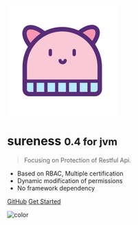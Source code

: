 ![logo](_media/hat-128.svg)

# sureness <small>0.4 for jvm</small>  

> Focusing on Protection of Restful Api.  

- Based on RBAC, Multiple certification  
- Dynamic modification of permissions  
- No framework dependency  

[GitHub](https://github.com/tomsun28/sureness/)
[Get Started](README.md)

![color](#e3f1ec)